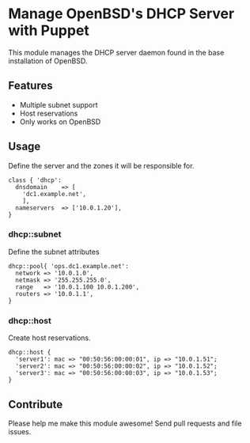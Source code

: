 # Manage OpenBSD's DHCP Server with Puppet

This module manages the DHCP server daemon found in the base installation of OpenBSD.

## Features

* Multiple subnet support
* Host reservations
* Only works on OpenBSD

## Usage

Define the server and the zones it will be responsible for.

```Puppet
class { 'dhcp':
  dnsdomain    => [
    'dc1.example.net',
    ],
  nameservers  => ['10.0.1.20'],
}
```

### dhcp::subnet

Define the subnet attributes

```Puppet
dhcp::pool{ 'ops.dc1.example.net':
  network => '10.0.1.0',
  netmask => '255.255.255.0',
  range   => '10.0.1.100 10.0.1.200',
  routers => '10.0.1.1',
}
```

### dhcp::host
Create host reservations.

```Puppet
dhcp::host {
  'server1': mac => "00:50:56:00:00:01", ip => "10.0.1.51";
  'server2': mac => "00:50:56:00:00:02", ip => "10.0.1.52";
  'server3': mac => "00:50:56:00:00:03", ip => "10.0.1.53";
}
```

## Contribute

Please help me make this module awesome!  Send pull requests and file issues.

